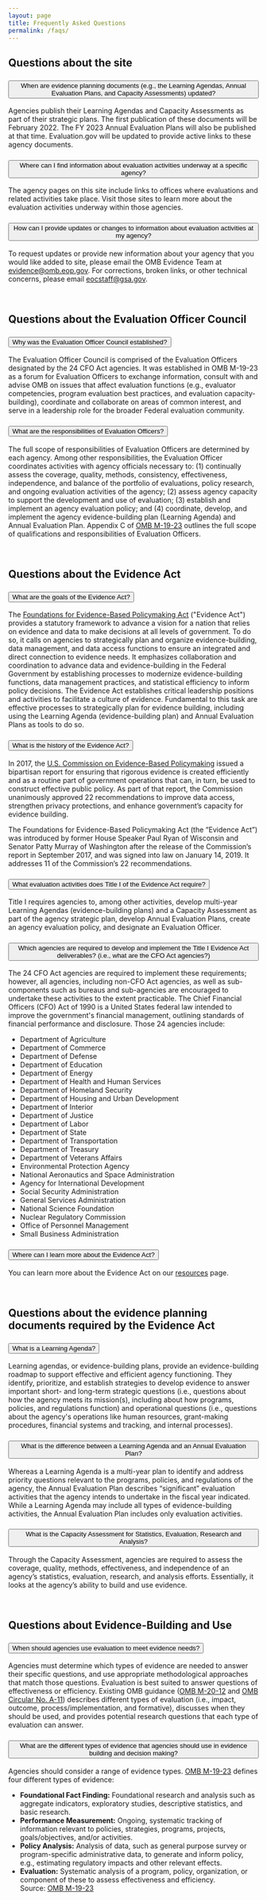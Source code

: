 ```yaml
---
layout: page
title: Frequently Asked Questions
permalink: /faqs/
---
```


<section class="grid-container padding-left-0 padding-right-1">
<h2>Questions about the site</h2>
<div class="usa-accordion usa-accordion--bordered">
      <!-- Use the accurate heading level to maintain the document outline -->
      <h3 class="usa-accordion__heading">
        <button class="usa-accordion__button" aria-expanded="false" aria-controls="b-a1">
          When are evidence planning documents (e.g., the Learning Agendas, Annual Evaluation Plans, and Capacity Assessments) updated?
        </button>
      </h3>
      <div id="b-a1" class="usa-accordion__content">
        <p>Agencies publish their Learning Agendas and Capacity Assessments as part of their strategic plans. The first publication of these documents will be February 2022. The FY 2023 Annual Evaluation Plans will also be published at that time. Evaluation.gov will be updated to provide active links to these agency documents.</p>
      </div>
      <!-- Use the accurate heading level to maintain the document outline -->
      <h3 class="usa-accordion__heading">
        <button class="usa-accordion__button" aria-expanded="false" aria-controls="b-a2">
         Where can I find information about evaluation activities underway at a specific agency?
        </button>
      </h3>
      <div id="b-a2" class="usa-accordion__content">
        <p>The agency pages on this site include links to offices where evaluations and related activities take place. Visit those sites to learn more about the evaluation activities underway within those agencies.</p>
      </div>
       <!-- Use the accurate heading level to maintain the document outline -->
      <h3 class="usa-accordion__heading">
        <button class="usa-accordion__button" aria-expanded="false" aria-controls="b-a3">
         How can I provide updates or changes to information about evaluation activities at my agency?
        </button>
      </h3>
      <div id="b-a3" class="usa-accordion__content">
        <p>To request updates or provide new information about your agency that you would like added to site, please email the OMB Evidence Team at <a href="mailto:evidence@omb.eop.gov">evidence@omb.eop.gov</a>. For corrections, broken links, or other technical concerns, please email <a href="mailto:eocstaff@gsa.gov">eocstaff@gsa.gov</a>.</p>
      </div>
      <br />
<h2>Questions about the Evaluation Officer Council</h2>
<!-- Use the accurate heading level to maintain the document outline -->
      <h3 class="usa-accordion__heading">
        <button class="usa-accordion__button" aria-expanded="false" aria-controls="b-a4">
          Why was the Evaluation Officer Council established?
        </button>
      </h3>
      <div id="b-a4" class="usa-accordion__content">
        <p>The Evaluation Officer Council is comprised of the Evaluation Officers designated by the 24 CFO Act agencies. It was established in OMB M-19-23 as a forum for Evaluation Officers to exchange information, consult with and advise OMB on issues that affect evaluation functions (e.g., evaluator competencies, program evaluation best practices, and evaluation capacity-building), coordinate and collaborate on areas of common interest, and serve in a leadership role for the broader Federal evaluation community.</p>
      </div>
      <!-- Use the accurate heading level to maintain the document outline -->
      <h3 class="usa-accordion__heading">
        <button class="usa-accordion__button" aria-expanded="false" aria-controls="b-a5">
          What are the responsibilities of Evaluation Officers?
        </button>
      </h3>
      <div id="b-a5" class="usa-accordion__content">
        <p>The full scope of responsibilities of Evaluation Officers are determined by each agency. Among other responsibilities, the Evaluation Officer coordinates activities with agency officials necessary to: (1) continually assess the coverage, quality, methods, consistency, effectiveness, independence, and balance of the portfolio of evaluations, policy research, and ongoing evaluation activities of the agency; (2) assess agency capacity to support the development and use of evaluation; (3) establish and implement an agency evaluation policy; and (4) coordinate, develop, and implement the agency evidence-building plan (Learning Agenda) and Annual Evaluation Plan. Appendix C of <a href="https://www.whitehouse.gov/wp-content/uploads/2019/07/M-19-23.pdf" aria-label="Appendix C of OMB M-19-23 (opens in a new window)" target="_blank">OMB M-19-23</a> outlines the full scope of qualifications and responsibilities of Evaluation Officers.</p>
      </div>
      <br />
   <h2>Questions about the Evidence Act</h2>
      <!-- Use the accurate heading level to maintain the document outline -->
      <h3 class="usa-accordion__heading">
        <button class="usa-accordion__button" aria-expanded="false" aria-controls="b-a6">
          What are the goals of the Evidence Act?
        </button>
      </h3>
      <div id="b-a6" class="usa-accordion__content">
        <p>The <a href="https://www.congress.gov/115/bills/hr4174/BILLS-115hr4174enr.pdf" aria-label="Foundations for Evidence-Based Policymaking Act (opens in a new window)" target="_blank">Foundations for Evidence-Based Policymaking Act</a> ("Evidence Act") provides a statutory framework to advance a vision for a nation that relies on evidence and data to make decisions at all levels of government. To do so, it calls on agencies to strategically plan and organize evidence-building, data management, and data access functions to ensure an integrated and direct connection to evidence needs. It emphasizes collaboration and coordination to advance data and evidence-building in the Federal Government by establishing processes to modernize evidence-building functions, data management practices, and statistical efficiency to inform policy decisions. The Evidence Act establishes critical leadership positions and activities to facilitate a culture of evidence. Fundamental to this task are effective processes to strategically plan for evidence building, including using the Learning Agenda (evidence-building plan) and Annual Evaluation Plans as tools to do so.</p>
      </div>
      <!-- Use the accurate heading level to maintain the document outline -->
      <h3 class="usa-accordion__heading">
        <button class="usa-accordion__button" aria-expanded="false" aria-controls="b-a7">
          What is the history of the Evidence Act?
        </button>
      </h3>
      <div id="b-a7" class="usa-accordion__content">
        <p>In 2017, the <a href="https://bipartisanpolicy.org/commission-evidence-based-policymaking/">U.S. Commission on Evidence-Based Policymaking</a> issued a bipartisan report for ensuring that rigorous evidence is created efficiently and as a routine part of government operations that can, in turn, be used to construct effective public policy. As part of that report, the Commission unanimously approved 22 recommendations to improve data access, strengthen privacy protections, and enhance government’s capacity for evidence building.</p>
        <p>The Foundations for Evidence-Based Policymaking Act (the “Evidence Act”) was introduced by former House Speaker Paul Ryan of Wisconsin and Senator Patty Murray of Washington after the release of the Commission’s report in September 2017, and was signed into law on January 14, 2019. It addresses 11 of the Commission’s 22 recommendations.</p>
      </div>
      <!-- Use the accurate heading level to maintain the document outline -->
      <h3 class="usa-accordion__heading">
        <button class="usa-accordion__button" aria-expanded="false" aria-controls="b-a8">
          What evaluation activities does Title I of the Evidence Act require?
        </button>
      </h3>
      <div id="b-a8" class="usa-accordion__content">
        <p>Title I requires agencies to, among other activities, develop multi-year Learning Agendas (evidence-building plans) and a Capacity Assessment as part of the agency strategic plan, develop Annual Evaluation Plans, create an agency evaluation policy, and designate an Evaluation Officer.</p>
      </div>
      <!-- Use the accurate heading level to maintain the document outline -->
      <h3 class="usa-accordion__heading">
        <button class="usa-accordion__button" aria-expanded="false" aria-controls="b-a9">
          Which agencies are required to develop and implement the Title I Evidence Act deliverables? (i.e., what are the CFO Act agencies?)
        </button>
      </h3>
      <div id="b-a9" class="usa-accordion__content">
        <p>The 24 CFO Act agencies are required to implement these requirements; however, all agencies, including non-CFO Act agencies, as well as sub-components such as bureaus and sub-agencies are encouraged to undertake these activities to the extent practicable. The Chief Financial Officers (CFO) Act of 1990 is a United States federal law intended to improve the government's financial management, outlining standards of financial performance and disclosure. Those 24 agencies include:</p>
        <ul>
           <li>Department of Agriculture</li>
           <li>Department of Commerce</li>
           <li>Department of Defense</li>
           <li>Department of Education</li>
           <li>Department of Energy</li>
           <li>Department of Health and Human Services</li>
           <li>Department of Homeland Security</li>
           <li>Department of Housing and Urban Development</li>
           <li>Department of Interior</li>
           <li>Department of Justice</li>
           <li>Department of Labor</li>
           <li>Department of State</li>
           <li>Department of Transportation</li>
           <li>Department of Treasury</li>
           <li>Department of Veterans Affairs</li>
           <li>Environmental Protection Agency</li>
           <li>National Aeronautics and Space Administration</li>
           <li>Agency for International Development</li>
           <li>Social Security Administration</li>
           <li>General Services Administration</li>
           <li>National Science Foundation</li>
           <li>Nuclear Regulatory Commission</li>
           <li>Office of Personnel Management</li>
           <li>Small Business Administration</li>
        </ul>
      </div>
      <!-- Use the accurate heading level to maintain the document outline -->
      <h3 class="usa-accordion__heading">
        <button class="usa-accordion__button" aria-expanded="false" aria-controls="b-a10">
          Where can I learn more about the Evidence Act?
        </button>
      </h3>
      <div id="b-a10" class="usa-accordion__content">
        <p>You can learn more about the Evidence Act on our <a href="{{site.baseurl}}/resources/" aria-label="Learn more about the Evidence Act (opens in a new window)" target="_blank">resources</a> page.</p>
      </div>
      <br />
   <h2>Questions about the evidence planning documents required by the Evidence Act</h2>
      <!-- Use the accurate heading level to maintain the document outline -->
      <h3 class="usa-accordion__heading">
        <button class="usa-accordion__button" aria-expanded="false" aria-controls="b-a11">
          What is a Learning Agenda? 
        </button>
      </h3>
      <div id="b-a11" class="usa-accordion__content">
        <p>Learning agendas, or evidence-building plans, provide an evidence-building roadmap to support effective and efficient agency functioning. They identify, prioritize, and establish strategies to develop evidence to answer important short- and long-term strategic questions (i.e., questions about how the agency meets its mission(s), including about how programs, policies, and regulations function) and operational questions (i.e., questions about the agency's operations like human resources, grant-making procedures, financial systems and tracking, and internal processes).</p>
      </div>
      <!-- Use the accurate heading level to maintain the document outline -->
      <h3 class="usa-accordion__heading">
        <button class="usa-accordion__button" aria-expanded="false" aria-controls="b-a12">
          What is the difference between a Learning Agenda and an Annual Evaluation Plan?
        </button>
      </h3>
      <div id="b-a12" class="usa-accordion__content">
        <p>Whereas a Learning Agenda is a multi-year plan to identify and address priority questions relevant to the programs, policies, and regulations of the agency, the Annual Evaluation Plan describes “significant” evaluation activities that the agency intends to undertake in the fiscal year indicated. While a Learning Agenda may include all types of evidence-building activities, the Annual Evaluation Plan includes only evaluation activities.</p>
      </div>
      <!-- Use the accurate heading level to maintain the document outline -->
      <h3 class="usa-accordion__heading">
        <button class="usa-accordion__button" aria-expanded="false" aria-controls="b-a13">
          What is the Capacity Assessment for Statistics, Evaluation, Research and Analysis? 
        </button>
      </h3>
      <div id="b-a13" class="usa-accordion__content">
        <p>Through the Capacity Assessment, agencies are required to assess the coverage, quality, methods, effectiveness, and independence of an agency’s statistics, evaluation, research, and analysis efforts. Essentially, it looks at the agency’s ability to build and use evidence.</p>
      </div>
      <br />
       <h2>Questions about Evidence-Building and Use</h2>
      <!-- Use the accurate heading level to maintain the document outline -->
      <h3 class="usa-accordion__heading">
        <button class="usa-accordion__button" aria-expanded="false" aria-controls="b-a15">
          When should agencies use evaluation to meet evidence needs?  
        </button>
      </h3>
      <div id="b-a15" class="usa-accordion__content">
        <p>Agencies must determine which types of evidence are needed to answer their specific questions, and use appropriate methodological approaches that match those questions. Evaluation is best suited to answer questions of effectiveness or efficiency. Existing OMB guidance (<a href="https://www.whitehouse.gov/wp-content/uploads/2020/03/M-20-12.pdf" aria-label="OMB M-20-12 guidance document (opens in a new window)" target="_blank">OMB M-20-12</a> and <a href="https://www.whitehouse.gov/wp-content/uploads/2018/06/a11.pdf" aria-label="OMB Circular No. A-11 guidance document (opens in a new window)" target="_blank">OMB Circular No. A-11</a>) describes different types of evaluation (i.e., impact, outcome, process/implementation, and formative), discusses when they should be used, and provides potential research questions that each type of evaluation can answer.</p>
      </div>
      <!-- Use the accurate heading level to maintain the document outline -->
      <h3 class="usa-accordion__heading">
        <button class="usa-accordion__button" aria-expanded="false" aria-controls="b-a16">
          What are the different types of evidence that agencies should use in evidence building and decision making?
        </button>
      </h3>
      <div id="b-a16" class="usa-accordion__content">
        <p>Agencies should consider a range of evidence types. <a href="https://www.whitehouse.gov/wp-content/uploads/2019/07/M-19-23.pdf" aria-label="OMB M-19-23 four different types of evidence (opens in a new window)" target="_blank">OMB M-19-23</a> defines four different types of evidence:</p>
        <ul>
           <li><strong>Foundational Fact Finding:</strong> Foundational research and analysis such as aggregate indicators, exploratory studies, descriptive statistics, and basic research.</li>
           <li><strong>Performance Measurement:</strong> Ongoing, systematic tracking of information relevant to policies, strategies, programs, projects, goals/objectives, and/or activities.</li> 
           <li><strong>Policy Analysis:</strong> Analysis of data, such as general purpose survey or program-specific administrative data, to generate and inform policy, e.g., estimating regulatory impacts and other relevant effects.</li>
           <li><strong>Evaluation:</strong> Systematic analysis of a program, policy, organization, or component of these to assess effectiveness and efficiency.<br/>
           Source: <a href="https://www.whitehouse.gov/wp-content/uploads/2019/07/M-19-23.pdf" aria-label="OMB M-19-23 (opens in a new window)" target="_blank">OMB M-19-23</a></li>
        </ul>
      </div>
 </div>     
</section>
